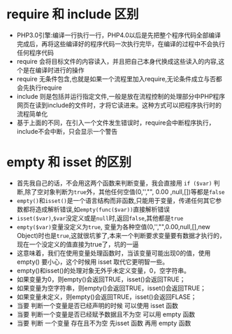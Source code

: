 # require 和 include 区别
- PHP3.0引擎:编译一行执行一行，PHP4.0以后是先把整个程序代码全部编译完成后，再将这些编译好的程序代码一次执行完毕，在编译的过程中不会执行任何程序代码
- require 会将目标文件的内容读入，并且把自己本身代换成这些读入的内容,这个是在编译时进行的操作
- require 无条件包含,也就是如果一个流程里加入require,无论条件成立与否都会先执行require
- include 则是包括并运行指定文件,一般是放在流程控制的处理部分中PHP程序网页在读到include的文件时，才将它读进来。这种方式可以把程序执行时的流程简单化
- 基于上面的不同，在引入一个文件发生错误时，require会中断程序执行，include不会中断，只会显示一个警告

# empty 和 isset 的区别
- 首先我自己的话，不会用这两个函数来判断变量，我会直接用 `if ($var)` 判断,除了空对象判断为`true`外，其他任何空值(0,'',"", 0.00 ,null,[])等都是`false`
- `empty()`和`isset()`是一个语言结构而非函数,只能用于变量，传递任何其它参数都将造成解析错误,如`empty(func($var))`直接解析错误
- `isset($var)`,`$var`没定义或是`null`时,返回`false`,其他都是`true`
- `empty($var)`变量没定义为`true`, 变量为各种空值(0,'',"",0.00,null,[],new Object)时也是`true`,这就很坑爹了,本来一个判断要求变量要有数据才执行的，现在一个没定义的值直接为true了，坑的一逼
- 这意味着，我们在使用变量处理函数时，当该变量可能出现0的值，使用 empty() 要小心，这个时候用 isset 取代它更明智一些。 
- empty()和isset()的处理对象无外乎未定义变量，0，空字符串。 
- 如果变量为0，则empty()会返回TRUE，isset()会返回TRUE； 
- 如果变量为空字符串，则empty()会返回TRUE，isset()会返回TRUE； 
- 如果变量未定义，则empty()会返回TRUE，isset()会返回FLASE； 
- 当要 判断一个变量是否已经声明的时候 可以使用 isset 函数 
- 当要 判断一个变量是否已经赋予数据且不为空 可以用 empty 函数 
- 当要 判断 一个变量 存在且不为空 先isset 函数 再用 empty 函数 














